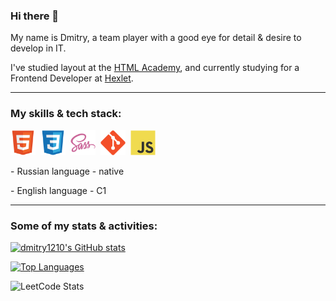 ### Hi there 👋

My name is Dmitry, a team player with a good eye for detail & desire to develop in IT.

I've studied layout at the [HTML Academy](https://htmlacademy.ru/), and currently studying for a Frontend Developer at [Hexlet](https://ru.hexlet.io/).

<!--
I have two higher educations and several years of work experience in an international company with structured business processes and KPIs.
-->

---
### My skills & tech stack:
<p>
  <div>
    <img src="https://github.com/devicons/devicon/blob/master/icons/html5/html5-original.svg" title="HTML5" alt="HTML" width="40" height="40"/>&nbsp;
    <img src="https://github.com/devicons/devicon/blob/master/icons/css3/css3-original.svg" title="CSS3" alt="CSS" width="40" height="40"/>&nbsp;
    <img src="https://github.com/devicons/devicon/blob/master/icons/sass/sass-original.svg" title="SASS" alt="SASS" width="40" height="40"/>&nbsp;
    <img src="https://github.com/devicons/devicon/blob/master/icons/git/git-original.svg" title="Git" alt="Git" width="40" height="40"/>&nbsp;
    <img src="https://github.com/devicons/devicon/blob/master/icons/javascript/javascript-original.svg" title="JavaScript" alt="JavaScript" width="40" height="40"/>&nbsp;
  </div>
</p>
<p>- Russian language - native
</p>
<p>- English language - C1
</p>

---
### Some of my stats & activities:
<div>
<a href="http://www.github.com/dmitry1210"><img src="https://github-readme-stats.vercel.app/api?username=dmitry1210&show_icons=true&hide=&count_private=true&title_color=ef4444&text_color=ffffff&icon_color=ef4444&bg_color=000000&hide_border=true&show_icons=true" alt="dmitry1210's GitHub stats" /></a>

<a href="https://github.com/dmitry1210" align="left"><img src="https://github-readme-stats.vercel.app/api/top-langs/?username=dmitry1210&langs_count=10&title_color=ef4444&text_color=ffffff&icon_color=ef4444&bg_color=000000&hide_border=true&locale=en&custom_title=Top%20%Languages" alt="Top Languages" /></a>
</div>

![LeetCode Stats](https://leetcard.jacoblin.cool/dmitry1210?theme=dark&font=Maven%20Pro)



<!--
**dmitry1210/dmitry1210** is a ✨ _special_ ✨ repository because its `README.md` (this file) appears on your GitHub profile.

Here are some ideas to get you started:

- 🔭 I’m currently working on ...
- 🌱 I’m currently learning ...
- 👯 I’m looking to collaborate on ...
- 🤔 I’m looking for help with ...
- 💬 Ask me about ...
- 📫 How to reach me: ...
- 😄 Pronouns: ...
- ⚡ Fun fact: ...
-->
